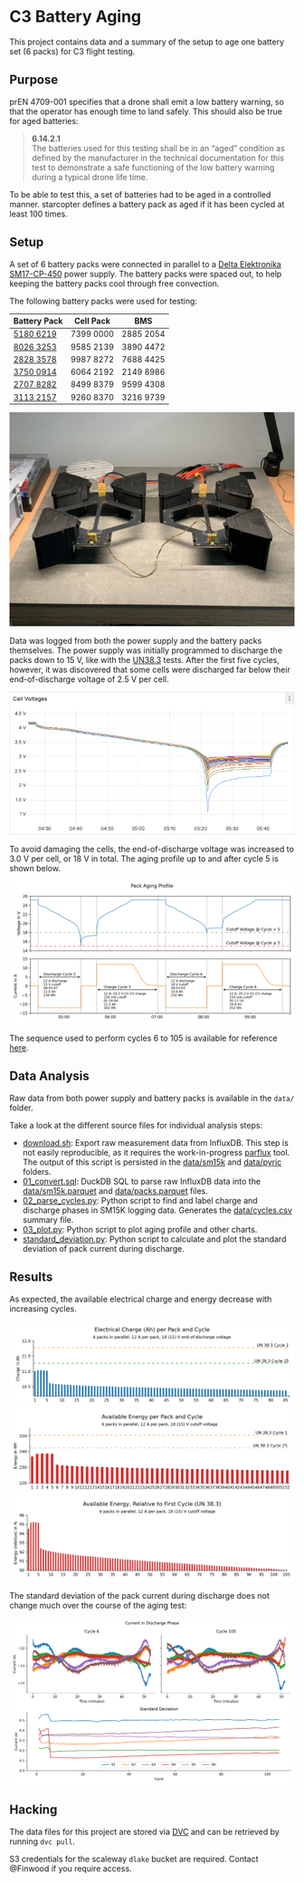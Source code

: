 # C3 Battery Aging

This project contains data and a summary of the setup to age one battery set (6 packs) for C3 flight testing.

## Purpose

prEN 4709-001 specifies that a drone shall emit a low battery warning, so that the operator has enough time to land safely. This should also be true for aged batteries:

> **6.14.2.1**  
> The batteries used for this testing shall be in an “aged” condition as defined by the manufacturer in the technical documentation for this test to demonstrate a safe functioning of the low battery warning during a typical drone life time.

To be able to test this, a set of batteries had to be aged in a controlled manner.
starcopter defines a battery pack as aged if it has been cycled at least 100 times.

## Setup

A set of 6 battery packs were connected in parallel to a [Delta Elektronika SM17-CP-450][sm15k] power supply.
The battery packs were spaced out, to help keeping the battery packs cool through free convection.

The following battery packs were used for testing:

| Battery Pack  | Cell Pack | BMS       |
| ------------- | --------- | --------- |
| [5180 6219][] | 7399 0000 | 2885 2054 |
| [8026 3253][] | 9585 2139 | 3890 4472 |
| [2828 3578][] | 9987 8272 | 7688 4425 |
| [3750 0914][] | 6064 2192 | 2149 8986 |
| [2707 8282][] | 8499 8379 | 9599 4308 |
| [3113 2157][] | 9260 8370 | 3216 9739 |

![C3 Setup](./img/setup.jpg)

Data was logged from both the power supply and the battery packs themselves.
The power supply was initially programmed to discharge the packs down to 15 V, like with the [UN38.3](../UN38.3/)
tests. After the first five cycles, however, it was discovered that some cells were discharged far below their
end-of-discharge voltage of 2.5 V per cell.

![Cell Voltages during Cycle 5](./img/cell-voltages-cycle-5.png)

To avoid damaging the cells, the end-of-discharge voltage was increased to 3.0 V per cell, or 18 V in total.
The aging profile up to and after cycle 5 is shown below.

![Aging Profile](./img/aging-profile.png)

The sequence used to perform cycles 6 to 105 is available for reference [here](./bc6s6p.s).

[sm15k]: https://www.delta-elektronika.nl/products/sm15k-series
[2707 8282]: https://www.notion.so/starcopter/2707-8282-da7e6a3a6bad42439c49a23b2453dab0?pvs=4
[3113 2157]: https://www.notion.so/starcopter/3113-2157-0b244bc53801487e869f4f124a4a7624?pvs=4
[8026 3253]: https://www.notion.so/starcopter/8026-3253-6d6b2ec0507e4152988fe1cc45dd1636?pvs=4
[5180 6219]: https://www.notion.so/starcopter/5180-6219-3ebd4f287a2e4bfcb6a198941659fef6?pvs=4
[3750 0914]: https://www.notion.so/starcopter/3750-0914-b8ac6ee9832948edba5c180e3612eca3?pvs=4
[2828 3578]: https://www.notion.so/starcopter/2828-3578-b0b2bae07d5449cdab52ea6079546539?pvs=4

## Data Analysis

Raw data from both power supply and battery packs is available in the `data/` folder.

Take a look at the different source files for individual analysis steps:

- [download.sh](./download.sh): Export raw measurement data from InfluxDB.
  This step is not easily reproducible, as it requires the work-in-progress [parflux](https://gitlab.com/starcopter/lib/parflux) tool.
  The output of this script is persisted in the [data/sm15k](./data/sm15k) and [data/pyric](./data/pyric) folders.
- [01_convert.sql](./01_convert.sql): DuckDB SQL to parse raw InfluxDB data into the [data/sm15k.parquet](./data/sm15k.parquet) and [data/packs.parquet](./data/packs.parquet) files.
- [02_parse_cycles.py](./02_parse_cycles.py): Python script to find and label charge and discharge phases in SM15K logging data.
  Generates the [data/cycles.csv](./data/cycles.csv) summary file.
- [03_plot.py](./03_plot.py): Python script to plot aging profile and other charts.
- [standard_deviation.py](./standard_deviation.py): Python script to calculate and plot the standard deviation of pack current during discharge.

## Results

As expected, the available electrical charge and energy decrease with increasing cycles.

![Electrical Charge per Cycle](./img/charge-per-cycle.png)  
![Energy per Cycle](./img/energy-per-cycle.png)  
![Relative Energy per Cycle](./img/relative-energy-per-cycle.png)  

The standard deviation of the pack current during discharge does not change much over the course of the aging test:

![Standard Deviation of Current in Discharge](./img/current-in-discharge.png)

## Hacking

The data files for this project are stored via [DVC](https://dvc.org/) and can be retrieved by running `dvc pull`.

S3 credentials for the scaleway `dlake` bucket are required. Contact @Finwood if you require access.
